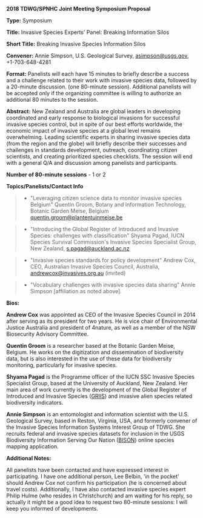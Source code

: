 **2018 TDWG/SPNHC Joint Meeting Symposium Proposal**

**Type:** Symposium

**Title:** Invasive Species Experts' Panel: Breaking Information Silos

**Short Title:** Breaking Invasive Species Information Silos

 

**Convener:** Annie Simpson, U.S. Geological Survey, asimpson@usgs.gov, +1-703-648-4281

 

**Format:** Panelists will each have 15 minutes to briefly describe a success and a challenge related to their work with invasive species data, followed by a 20-minute discussion. (one 80-minute session). Additional panelists will be accepted only if the organizing committee is willing to authorize an additional 80 minutes to the session.

 

**Abstract:** New Zealand and Australia are global leaders in developing coordinated and early response to biological invasions for successful invasive species control, but in spite of our best efforts worldwide, the economic impact of invasive species at a global level remains overwhelming. Leading scientific experts in sharing invasive species data (from the region and the globe) will briefly describe their successes and challenges in standards development, outreach, coordinating citizen scientists, and creating prioritized species checklists. The session will end with a general Q/A and discussion among panelists and participants.

**Number of 80-minute sessions** - 1 or 2

 

**Topics/Panelists/Contact Info**

> * "Leveraging citizen science data to monitor invasive species Belgium" Quentin Groom, Botany and Information Technology, Botanic Garden Meise, Belgium quentin.groom@plantentuinmeise.be

> * "Introducing the Global Register of Introduced and Invasive Species: challenges with classification" Shyama Pagad, IUCN Species Survival Commission's Invasive Species Specialist Group, New Zealand, s.pagad@auckland.ac.nz

> * "Invasive species standards for policy development" Andrew Cox, CEO, Australian Invasive Species Council, Australia, andrewcox@invasives.org.au (invited)

> * "Vocabulary challenges with invasive species data sharing" Annie Simpson [affiliation as noted above]

 

**Bios:**

**Andrew Cox** was appointed as CEO of the Invasive Species Council in 2014 after serving as its president for two years. He is vice chair of Environmental Justice Australia and president of 4nature, as well as a member of the NSW Biosecurity Advisory Committee.

**Quentin Groom** is a researcher based at the Botanic Garden Meise, Belgium. He works on the digitization and dissemination of biodiversity data, but is also interested in the use of these data for biodiversity monitoring, particularly for invasive species.

**Shyama Pagad** is the Programme officer of the IUCN SSC Invasive Species Specialist Group, based at the University of Auckland, New Zealand. Her main area of work currently is the development of the Global Register of Introduced and Invasive Species ([GRIIS](http://www.griis.org/)) and invasive alien species related biodiversity indicators.

**Annie Simpson** is an entomologist and information scientist with the U.S. Geological Survey, based in Reston, Virginia, USA, and formerly convener of the Invasive Species Information Systems Interest Group of TDWG. She recruits federal and invasive species datasets for inclusion in the USGS Biodiversity Information Serving Our Nation ([BISON](https://bison.usgs.gov/#home)) online species mapping application.

**Additional Notes:**

All panelists have been contacted and have expressed interest in participating. I have one additional person, Lee Belbin, 'in the pocket' should Andrew Cox not confirm his participation (he is concerned about travel costs). Additionally, I have also contacted invasive species expert Philip Hulme (who resides in Christchurch) and am waiting for his reply, so actually it might be a good idea to request two 80-minute sessions: I will keep you informed of developments.


